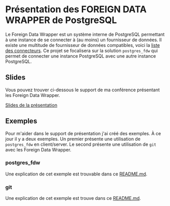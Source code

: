 # Présentation des FOREIGN DATA WRAPPER de PostgreSQL

Le Foreign Data Wrapper est un système interne de PostgreSQL permettant à une instance de se connecter à (au moins) un fournisseur de données.
Il existe une multitude de fournisseur de données compatibles, voici la [liste des connecteurs](https://wiki.postgresql.org/wiki/Foreign_data_wrappers).
Ce projet se focalisera sur la solution `postgres_fdw` qui permet de connecter une instance PostgreSQL avec une autre instance PostgreSQL.

## Slides

Vous pouvez trouver ci-dessous le support de ma conférence présentant les Foreign Data Wrapper.

[Slides de la présentation](./slides/index.html)

## Exemples

Pour m'aider dans le support de présentation j'ai créé des exemples.
À ce jour il y a deux exemples.
Un premier présente une utilisation de `postgres_fdw` en client/server.
Le second présente une utilisation de `git` avec les Foreign Data Wrapper.

### postgres_fdw

Une explication de cet exemple est trouvable dans ce [README.md](./client_server_pg_fdw/README.md).

### git

Une explication de cet exemple est trouve dans ce [README.md](./git_fdw/README.md).
